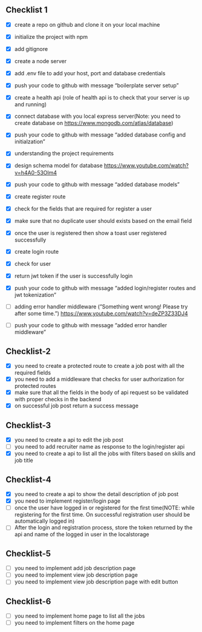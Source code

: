 
## Checklist 1

- [x] create a repo on github and clone it on your local machine
- [x]  initialize the project with npm
- [x]  add gitignore
- [x]  create a node server
- [x]  add .env file to add your host, port and database credentials
- [x]  push your code to github with message “boilerplate server setup”
- [x]  create a health api (role of health api is to check that your server is up and running)
- [x]  connect database with you local express server(Note: you need to create database on https://www.mongodb.com/atlas/database)
- [x]  push your code to github with message “added database config and initialzation”
- [x]  understanding the project requirements
- [x]  design schema model for database https://www.youtube.com/watch?v=h4A0-53Olm4
- [x]  push your code to github with message “added database models”
- [x]  create register route
- [x]  check for the fields that are required for register a user
- [x]  make sure that no duplicate user should exists based on the email field
- [x]  once the user is registered then show a toast user registered successfully
- [x]  create login route
- [x]  check for user
- [x]  return jwt token if the user is successfully login
- [x]  push your code to github with message “added login/register routes and jwt tokenization”
- [ ]  adding error handler middleware (”Something went wrong! Please try after some time.”) https://www.youtube.com/watch?v=deZP3Z33DJ4
- [ ]  push your code to github with message “added error handler middleware”


## Checklist-2

- [x]  you need to create a protected route to create a job post with all the required fields
- [x]  you need to add a middleware that checks for user authorization for protected routes
- [x]  make sure that all the fields in the body of api request so be validated with proper checks in the backend
- [x]  on successful job post return a success message

## Checklist-3

- [x]  you need to create a api to edit the job post
- [ ]  you need to add recruiter name as response to the login/register api
- [x]  you need to create a api to list all the jobs with filters based on skills and job title

## Checklist-4

- [x]  you need to create a api to show the detail description of job post
- [x]  you need to implement register/login page
- [ ]  once the user have logged in or registered for the first time(NOTE: while registering for the first time. On successful registration user should be automatically logged in)
- [ ]  After the login and registration process, store the token returned by the api and name of the logged in user in the localstorage

## Checklist-5

- [ ]  you need to implement add job description page
- [ ]  you need to implement view job description page
- [ ]  you need to implement view job description page with edit button

## Checklist-6

- [ ]  you need to implement home page to list all the jobs
- [ ]  you need to implement filters on the home page